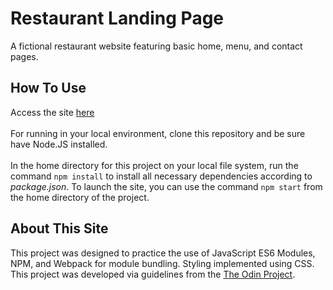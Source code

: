 # Restaurant Landing Page

A fictional restaurant website featuring basic home, menu, and contact pages.

## How To Use

Access the site [here](https://zach39908.github.io/Restaurant-Landing-Page/) <br>
<br>
For running in your local environment, clone this repository and be sure have Node.JS installed. <br>
<br>
In the home directory for this project on your local file system, run the command `npm install` to install all necessary dependencies according to *package.json*. To launch the site, you can use the command `npm start` from the home directory of the project.

## About This Site

This project was designed to practice the use of JavaScript ES6 Modules, NPM, and Webpack for module bundling. Styling implemented using CSS. This project was developed via guidelines from the [The Odin Project](https://www.theodinproject.com/lessons/node-path-javascript-restaurant-page).